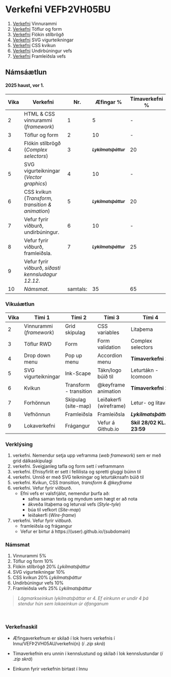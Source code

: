 #  Verkefni VEFÞ2VH05BU

1. [Verkefni](Verkefni-1/) Vinnurammi 
2. [Verkefni](Verkefni-2/) Töflur og form
3. [Verkefni](Verkefni-3/) Flókin stílbrögð
4. [Verkefni](Verkefni-4/) SVG vigurteikningar
5. [Verkefni](Verkefni-5/) CSS kvikun
6. [Verkefni](Verkefni-6/) Undirbúningur vefs
7. [Verkefni](Verkefni-7/) Framleiðsla vefs

## Námsáætlun

#### 2025 haust, vor 1.

| Vika  | Verkefni  | Nr. | Æfingar % | Tímaverkefni % |
|---|---|---|---|---|
| 2  | HTML & CSS vinnurammi (_framework_)  | 1 | 5 | - |
| 3  | Töflur og form  | 2 |  10| - |  
| 4  | Flókin stílbrögð (_Complex selectors_) | 3 | <sub> **_Lykilmatsþáttur_** </sub>  | 20 |
| 5  | SVG vigurteikningar (_Vector graphics_) | 4 | 10 | - |
| 6  | CSS kvikun (_Transform, transition & animation_) | 5 |  <sub> **_Lykilmatsþáttur_** </sub>  | 20 |
| 7  | Vefur fyrir viðburð, undirbúningur. | 6 | 10 | -  |
| 8 | Vefur fyrir viðburð, framleiðsla. | 7 | <sub> **_Lykilmatsþáttur_** </sub>  | 25  |
| 9 | Vefur fyrir viðburð, _síðasti kennsludagur 12.12_. |  |  |  |
| 10 | _Námsmat_. | samtals:  | 35 | 65 |

### Vikuáætlun

| Vika | Tími 1  | Tími 2 | Tími 3 | Tími 4 | 
| --- | --- | --- | --- | --- | 
| 2 | Vinnurammi (_framework_) | Grid skipulag | CSS variables | Litaþema | 
| 3 | Töflur RWD | Form | Form validation | Complex selectors |
| 4 |  Drop down menu | Pop up menu | Accordion menu | **Tímaverkefni 1** |  
| 5 | SVG vigurteikningar | Ink-Scape | Tákn/logo búið til | Leturtákn - Icomoon | 
| 6 | Kvikun | Transform - transition | @keyframe animation | **Tímaverkefni 2** |
| 7 | Forhönnun | Skipulag (site-map) | Leiðakerfi (wireframe) | Letur- og litaval |
| 8 | Vefhönnun | Framleiðsla | Framleiðsla |  **_Lykilmatsþáttur_** |  
| 9 | Lokaverkefni |Frágangur | Vefur á Github.io | **Skil 28/02 KL. 23:59** | 

### Verklýsing

1. verkefni. Nemendur setja upp veframma (_web framework_) sem er með grid dálkaskipulagi
1. verkefni. Sveigjanleg tafla og form sett í veframmann
1. verkefni. Efnisyfirlit er sett í fellilista og spretti gluggi búinn til 
1. verkefni. Unnið er með SVG teikningar og leturtáknsafn búið til 
1. verkefni. Kvikun, CSS _transition, transform & @keyframe_ 
1. verkefni. Vefur fyrir viðburð. 
   * Efni vefs er valsfrjálst, nemendur þurfa að:
      * safna saman texta og myndum sem hægt er að nota
      * ákveða litaþema og leturval vefs (_Style-tyle_)
      * búa til vefkort (_Site-map_) 
      * leiðakerfi (_Wire-frame_)
1. verkefni. Vefur fyrir viðburð. 
      * framleiðsla og frágangur
      * Vefur er birtur á https://(user).github.io/(subdomain)

 ### Námsmat

1. Vinnurammi 5%
2. Töflur og form 10% 
3. Flókin stílbrögð 20% _Lykilmatsþáttur_
4. SVG vigurteikningar 10%
5. CSS kvikun 20% _Lykilmatsþáttur_ 
6. Undirbúningur vefs 10% 
7. Framleiðsla vefs 25% _Lykilmatsþáttur_

> _Lágmarkseinkun lykilmatsþáttar er 4. Ef einkunn er undir 4 þá stendur hún sem lokaeinkun úr áfanganum_

<p>&nbsp;</p>

### Verkefnaskil 

-  Æfingaverkefnum er skilað í lok hvers verkefnis í Innu/VEFÞ2VH05AU/verkefni{n} (_í .zip skrá_)

-  Tímaverkefnin eru unnin í kennslustund og skilað í lok kennslustundar (_í .zip skrá_) 

-  Einkunn fyrir verkefnin birtast í Innu
   
